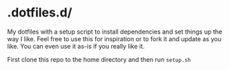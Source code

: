 # .dotfiles.d/

My dotfiles with a setup script to install dependencies and set things
up the way I like. Feel free to use this for inspiration or to fork it
and update as you like. You can even use it as-is if you really like it.

First clone this repo to the home directory and then run `setup.sh`
